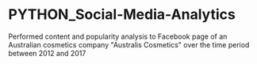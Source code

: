 # PYTHON_Social-Media-Analytics
Performed content and popularity analysis to Facebook page of an Australian cosmetics company "Australis Cosmetics" over the time period between 2012 and 2017
